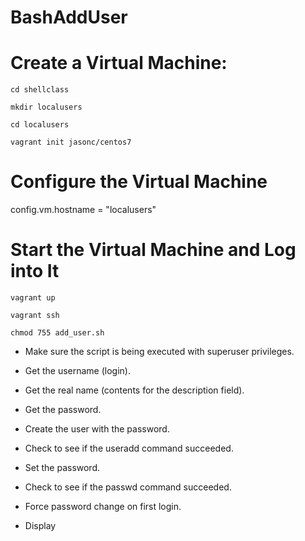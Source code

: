 # BashAddUser
# Create a Virtual Machine:

` cd shellclass `

`mkdir localusers`

`cd localusers`

`vagrant init jasonc/centos7 `

# Configure the Virtual Machine
config.vm.hostname = "localusers"

# Start the Virtual Machine and Log into It
`vagrant up`

`vagrant ssh`

`chmod 755 add_user.sh`

* Make sure the script is being executed with superuser privileges.

* Get the username (login).

* Get the real name (contents for the description field).

* Get the password.

* Create the user with the password.

* Check to see if the useradd command succeeded.

* Set the password.

* Check to see if the passwd command succeeded.

* Force password change on first login.

* Display